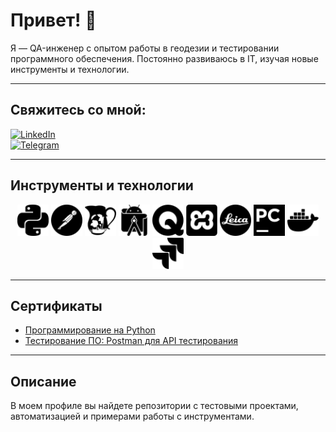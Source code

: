 # Привет! 👋

Я — QA-инженер с опытом работы в геодезии и тестировании программного обеспечения. Постоянно развиваюсь в IT, изучая новые инструменты и технологии.

---

## Свяжитесь со мной:

[![LinkedIn](https://img.shields.io/badge/-LinkedIn-090909?style=for-the-badge&logo=linkedin&logoColor=007BB6)](https://www.linkedin.com/in/wannatoqa/)  
[![Telegram](https://img.shields.io/badge/-Telegram-090909?style=for-the-badge&logo=telegram&logoColor=27A0D9)](https://t.me/romalik)

---

## Инструменты и технологии

<p align="center">
  <img src="python.svg" alt="Python" width="50" height="50">
  <img src="postman.svg" alt="Postman" width="50" height="50">
  <img src="charles.svg" alt="Charles Proxy" width="50" height="50">
  <img src="androidstudio.svg" alt="Android Studio" width="50" height="50">
  <img src="qase.svg" alt="Qase" width="50" height="50">
  <img src="xampp.svg" alt="XAMPP" width="50" height="50">
  <img src="leica.svg" alt="Leica Captivate" width="50" height="50">
  <img src="pycharm.svg" alt="PyCharm" width="50" height="50">
  <img src="docker.svg" alt="Docker" width="50" height="50">
  <img src="jira.svg" alt="JIRA" width="50" height="50">
</p>

---

## Сертификаты

- [Программирование на Python](https://stepik.org/cert/2506692?lang=en)
- [Тестирование ПО: Postman для API тестирования](https://stepik.org/cert/2213124?lang=en)

---

## Описание

В моем профиле вы найдете репозитории с тестовыми проектами, автоматизацией и примерами работы с инструментами.
